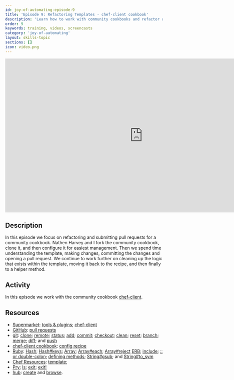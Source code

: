 ```yaml
---
id: joy-of-automating-episode-9
title: 'Episode 9: Refactoring Templates - chef-client cookbook'
description: 'Learn how to work with community cookbooks and refactor a template with complicated logic to make it clear'
order: 9
keywords: training, videos, screencasts
category: 'joy-of-automating'
layout: skills-topic
sections: []
icon: video.png
---
```


<iframe width="877" height="493" src="https://www.youtube.com/embed/4d6btJTVF-o" frameborder="0" allowfullscreen></iframe>

## Description

In this episode we focus on refactoring and submitting pull requests for a community cookbook. Nathen Harvey and I fork the community cookbook, clone it, and then configure it for easiest management. Then we spend time understanding the template, making changes, committing the changes and opening a pull request. We continue to work further on cleaning up the logic that exists within the template, moving it back to the recipe, and then finally to a helper method.

## Activity

In this episode we work with the community cookbook [chef-client](https://supermarket.chef.io/cookbooks/chef-client).

## Resources

* [Supermarket](https://supermarket.chef.io/): [tools & plugins](https://supermarket.chef.io/tools-directory); [chef-client](https://supermarket.chef.io/cookbooks/chef-client)
* [GitHub](https://help.github.com/): [pull requests](https://help.github.com/articles/using-pull-requests/)
* [git](https://git-scm.com): [clone](https://git-scm.com/docs/git-clone); [remote](https://git-scm.com/docs/git-remote); [status](https://git-scm.com/docs/git-status); [add](https://git-scm.com/docs/git-add); [commit](https://git-scm.com/docs/git-commit); [checkout](https://git-scm.com/docs/git-checkout); [clean](https://git-scm.com/docs/git-clean); [reset](https://git-scm.com/docs/git-reset); [branch](https://git-scm.com/docs/git-branch); [merge](https://git-scm.com/docs/git-merge); [diff](https://git-scm.com/docs/git-diff); and [push](https://git-scm.com/docs/git-push)
* [chef-client cookbook](https://github.com/chef-cookbooks/chef-client): [config recipe](https://github.com/chef-cookbooks/chef-client/blob/master/recipes/config.rb)
* [Ruby](http://www.rubydoc.info/stdlib): [Hash](http://www.rubydoc.info/stdlib/core/Hash); [Hash#keys](http://www.rubydoc.info/stdlib/core/Hash#keys-instance_method); [Array](http://www.rubydoc.info/stdlib/core/Array); [Array#each](http://www.rubydoc.info/stdlib/core/Array#each-instance_method); [Array#reject](http://www.rubydoc.info/stdlib/core/Array#reject-instance_method) [ERB](http://www.rubydoc.info/stdlib/erb/ERB); [include](http://www.rubydoc.info/stdlib/core/Module#include-instance_method); [:: or double-colon](http://stackoverflow.com/questions/3009477/what-is-rubys-double-colon); [defining methods](http://rubylearning.com/satishtalim/writing_own_ruby_methods.html); [String#gsub](http://www.rubydoc.info/stdlib/core/String#gsub-instance_method); and [String#to_sym](http://www.rubydoc.info/stdlib/core/String#to_sym-instance_method)
* [Chef Resources](https://docs.chef.io/resources.html): [template](https://docs.chef.io/resources.html#template);
* [Pry](http://pryrepl.org/); [ls](https://github.com/pry/pry/wiki/State-navigation#Ls); [exit](https://github.com/pry/pry/wiki/FAQ); [exit!](https://github.com/pry/pry/wiki/State-navigation#Exit_program)
* [hub](https://hub.github.com/): [create](https://hub.github.com/hub.1.html) and [browse](https://hub.github.com/hub.1.html).
